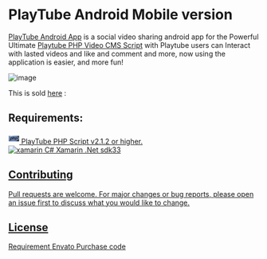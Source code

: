 # PlayTube Android Mobile version
[PlayTube Android App](https://1.envato.market/playtubeAndroid) is a social video sharing android app for the Powerful Ultimate [Playtube PHP Video CMS Script](https://1.envato.market/playtubePHP) with Playtube users can Interact with lasted videos and like and comment and more, now using the application is easier, and more fun!

![image](https://user-images.githubusercontent.com/26604460/202284452-df07c5ee-307f-4d2d-b170-b0be43113e33.png)

This is sold [here](https://1.envato.market/playtubeAndroid) :

## Requirements:
<a href="https://1.envato.market/playtubePHP" target="_blank" rel="noreferrer"><img src="https://raw.githubusercontent.com/devicons/devicon/master/icons/php/php-original.svg" alt="php" width="22" height="22"/>  PlayTube PHP Script v2.1.2 or higher. <br>
<a href="https://dotnet.microsoft.com/apps/xamarin" target="_blank" rel="noreferrer"> <img src="https://raw.githubusercontent.com/detain/svg-logos/780f25886640cef088af994181646db2f6b1a3f8/svg/xamarin.svg" alt="xamarin" width="18" height="18"/>  C# Xamarin .Net sdk33 

## Contributing

Pull requests are welcome. For major changes or bug reports, please open an issue first
to discuss what you would like to change.


## License

Requirement [Envato Purchase code](https://1.envato.market/playtubeAndroid)

